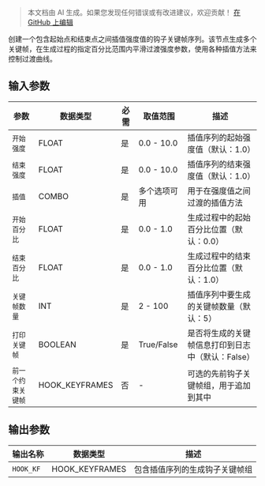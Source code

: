 > 本文档由 AI 生成。如果您发现任何错误或有改进建议，欢迎贡献！ [在 GitHub 上编辑](https://github.com/Comfy-Org/embedded-docs/blob/main/comfyui_embedded_docs/docs/CreateHookKeyframesInterpolated/zh.md)

创建一个包含起始点和结束点之间插值强度值的钩子关键帧序列。该节点生成多个关键帧，在生成过程的指定百分比范围内平滑过渡强度参数，使用各种插值方法来控制过渡曲线。

## 输入参数

| 参数 | 数据类型 | 必需 | 取值范围 | 描述 |
|-----------|-----------|----------|-------|-------------|
| `开始强度` | FLOAT | 是 | 0.0 - 10.0 | 插值序列的起始强度值（默认：1.0） |
| `结束强度` | FLOAT | 是 | 0.0 - 10.0 | 插值序列的结束强度值（默认：1.0） |
| `插值` | COMBO | 是 | 多个选项可用 | 用于在强度值之间过渡的插值方法 |
| `开始百分比` | FLOAT | 是 | 0.0 - 1.0 | 生成过程中的起始百分比位置（默认：0.0） |
| `结束百分比` | FLOAT | 是 | 0.0 - 1.0 | 生成过程中的结束百分比位置（默认：1.0） |
| `关键帧数量` | INT | 是 | 2 - 100 | 插值序列中要生成的关键帧数量（默认：5） |
| `打印关键帧` | BOOLEAN | 是 | True/False | 是否将生成的关键帧信息打印到日志中（默认：False） |
| `前一个约束关键帧` | HOOK_KEYFRAMES | 否 | - | 可选的先前钩子关键帧组，用于追加到其中 |

## 输出参数

| 输出名称 | 数据类型 | 描述 |
|-------------|-----------|-------------|
| `HOOK_KF` | HOOK_KEYFRAMES | 包含插值序列的生成钩子关键帧组 |
